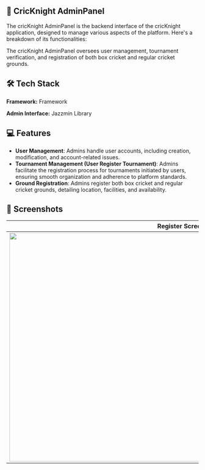 
## 🏏 CricKnight AdminPanel

The cricKnight AdminPanel is the backend interface of the cricKnight application, designed to manage various aspects of the platform. Here's a breakdown of its functionalities:

The cricKnight AdminPanel oversees user management, tournament verification, and registration of both box cricket and regular cricket grounds.




## 🛠 Tech Stack

**Framework:** Framework

**Admin Interface:**  Jazzmin Library


## 💻 Features

- **User Management**: Admins handle user accounts, including creation, modification, and account-related issues.
- **Tournament Management (User Register Tournament)**: Admins facilitate the registration process for tournaments initiated by users, ensuring smooth organization and adherence to platform standards.
- **Ground Registration**: Admins register both box cricket and regular cricket grounds, detailing location, facilities, and availability.

## 📱 Screenshots

Register Screen  | 
:-------------------------:|
<img src="https://github.com/JishanTechWhiz/CricKnights-/blob/main/assets/Project_Image/3.jpg" height="600" width="900"> | 
